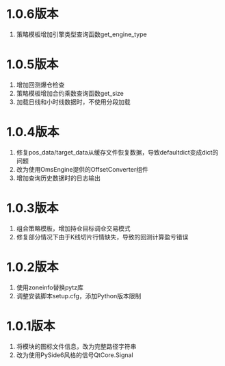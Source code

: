# 1.0.6版本

1. 策略模板增加引擎类型查询函数get_engine_type

# 1.0.5版本

1. 增加回测爆仓检查
2. 策略模板增加合约乘数查询函数get_size
3. 加载日线和小时线数据时，不使用分段加载


# 1.0.4版本

1. 修复pos_data/target_data从缓存文件恢复数据，导致defaultdict变成dict的问题
2. 改为使用OmsEngine提供的OffsetConverter组件
3. 增加查询历史数据时的日志输出


# 1.0.3版本

1. 组合策略模板，增加持仓目标调仓交易模式
2. 修复部分情况下由于K线切片行情缺失，导致的回测计算盈亏错误

# 1.0.2版本

1. 使用zoneinfo替换pytz库
2. 调整安装脚本setup.cfg，添加Python版本限制

# 1.0.1版本

1. 将模块的图标文件信息，改为完整路径字符串
2. 改为使用PySide6风格的信号QtCore.Signal